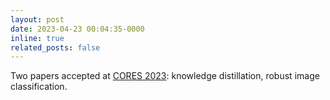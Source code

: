```yaml
---
layout: post
date: 2023-04-23 00:04:35-0000
inline: true
related_posts: false
---
```


Two papers accepted at [CORES 2023](http://cores.pwr.edu.pl/): knowledge distillation, robust image classification.
